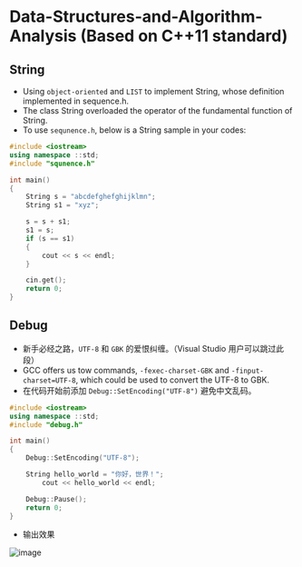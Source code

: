 # Data-Structures-and-Algorithm-Analysis (Based on C++11 standard)

## String
* Using `object-oriented` and `LIST` to implement String, whose definition implemented in sequence.h.
* The class String overloaded the operator of the fundamental function of String.
* To use `sequnence.h`, below is a String sample in your codes:
```C++
#include <iostream>
using namespace ::std;
#include "squnence.h"

int main()
{
	String s = "abcdefghefghijklmn";
	String s1 = "xyz";

	s = s + s1;
	s1 = s;
	if (s == s1)
	{
		cout << s << endl;
	}

	cin.get();
	return 0;
}
```
## Debug
* 新手必经之路，`UTF-8` 和 `GBK` 的爱恨纠缠。（Visual Studio 用户可以跳过此段）
* GCC offers us tow commands, `-fexec-charset-GBK` and `-finput-charset=UTF-8`, which could be used to convert the UTF-8 to GBK.
* 在代码开始前添加 `Debug::SetEncoding("UTF-8")` 避免中文乱码。
```C++
#include <iostream>
using namespace ::std;
#include "debug.h"

int main()
{
	Debug::SetEncoding("UTF-8");

	String hello_world = "你好，世界！";
        cout << hello_world << endl;

	Debug::Pause();
	return 0;
}
```
* 输出效果

![image](https://github.com/QSXW/Miscellaneous-Thinking/blob/master/Image%20Set/debug-example-terminal-output-result-202002821.png)
